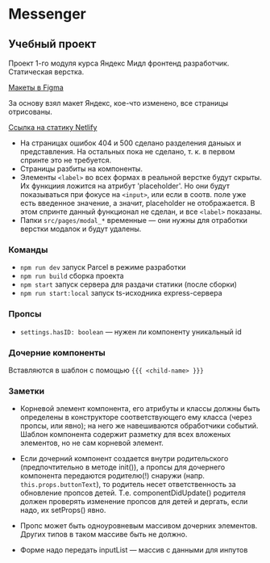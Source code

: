 # Messenger

## Учебный проект

Проект 1-го модуля курса Яндекс Мидл фронтенд разработчик. Статическая верстка.

[Макеты в Figma](https://www.figma.com/file/H1M5wxaCathUPea8BhefaD/Messenger-proto?node-id=0%3A1)

За основу взял макет Яндекс, кое-что изменено, все страницы отрисованы.

[Ссылка на статику Netlify](https://luminous-douhua-0dab3c.netlify.app/)

- На страницах ошибок 404 и 500 сделано разделения даныых и представления. На остальных пока не сделано, т. к. в первом спринте это не требуется.
- Страницы разбиты на компоненты.
- Элементы `<label>` во всех формах в реальной верстке будут скрыты. Их функциия ложится на атрибут 'placeholder'. Но они будут показываться при фокусе на `<input>`, или если в соотв. поле уже есть введенное значение, а значит, placeholder не отображается. В этом спринте данный функционал не сделан, и все `<label>` показаны.
- Папки `src/pages/modal_*` временные — они нужны для отработки верстки модалок и будут удалены.

### Команды

- `npm run dev` запуск Parcel в режиме разработки
- `npm run build` сборка проекта
- `npm start` запуск сервера для раздачи статики (после сборки)
- `npm run start:local` запуск ts-исходника express-сервера

### Пропсы

- `settings.hasID: boolean` — нужен ли компоненту уникальный id

### Дочерние компоненты

Вставляются в шаблон с помощью `{{{ <child-name> }}}`

### Заметки

- Корневой элемент компонента, его атрибуты и классы должны быть определены в конструкторе соответствующего ему класса (через пропсы, или явно); на него же навешиваются обработчики событий. Шаблон компонента содержит разметку для всех вложеных элементов, но не сам корневой элемент.

- Если дочерний компонент создается внутри родительского (предпочтительно в методе init()), а пропсы для дочернего компонента передаются родителю(!) снаружи (напр. `this.props.buttonText`), то родитель несет ответственность за обновление пропсов детей. Т.е. componentDidUpdate() родителя должен проверять изменение пропсов для детей и дергать, если надо, их setProps() явно.

- Пропс может быть одноуровневым массивом дочерних элементов. Других типов в таком массиве быть не должно.

- Форме надо передать inputList — массив с данными для инпутов
